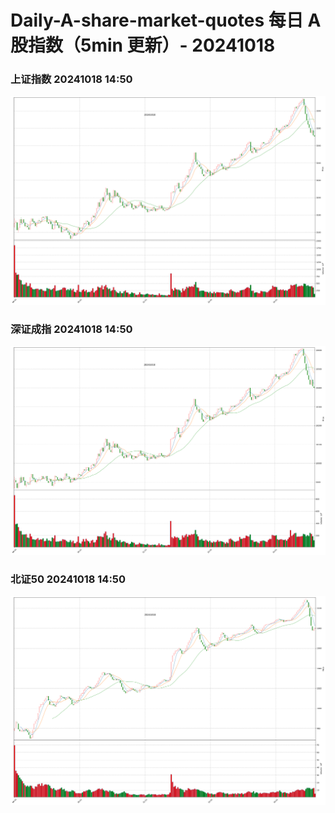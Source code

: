 
# Daily-A-share-market-quotes 每日 A 股指数（5min 更新）- 20241018

### 上证指数 20241018 14:50
![](./fig/2024/10/20241018-sh000001.png)

### 深证成指 20241018 14:50
![](./fig/2024/10/20241018-sz399001.png)

### 北证50 20241018 14:50
![](./fig/2024/10/20241018-bj899050.png)
